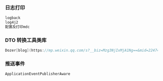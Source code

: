 ### 日志打印
```java
logback
log4j2
配置及打印mdc
```
### DTO 转换工具类库
```java
Dozer[blog](https://mp.weixin.qq.com/s?__biz=Mzg3NjIxMjA1Ng==&mid=2247483685&idx=1&sn=6cc05114232e026339cfad9efe54cb38&scene=19#wechat_redirect)
```

### 推送事件
```java
ApplicationEventPublisherAware 
```
